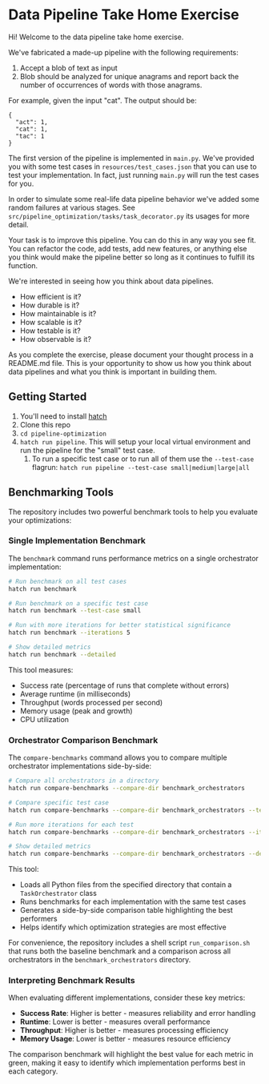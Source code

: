# Data Pipeline Take Home Exercise

Hi! Welcome to the data pipeline take home exercise.

We've fabricated a made-up pipeline with the following requirements:

1. Accept a blob of text as input
2. Blob should be analyzed for unique anagrams and report back the number of occurrences of words with those anagrams.

For example, given the input "cat". The output should be:

```
{
  "act": 1,
  "cat": 1,
  "tac": 1
}
```

The first version of the pipeline is implemented in `main.py`.
We've provided you with some test cases in `resources/test_cases.json` that you can use to test your implementation. In fact, just running `main.py` will run the test cases for you.

In order to simulate some real-life data pipeline behavior we've added some random failures at various stages. See `src/pipeline_optimization/tasks/task_decorator.py` its usages for more detail.

Your task is to improve this pipeline. You can do this in any way you see fit. You can refactor the code, add tests, add new features, or anything else you think would make the pipeline better so long as it continues to fulfill its function.

We're interested in seeing how you think about data pipelines.

- How efficient is it?
- How durable is it?
- How maintainable is it?
- How scalable is it?
- How testable is it?
- How observable is it?

As you complete the exercise, please document your thought process in a README.md file. This is your opportunity to show us how you think about data pipelines and what you think is important in building them.

## Getting Started

1. You'll need to install [hatch](https://hatch.pypa.io/latest/)
2. Clone this repo
3. `cd pipeline-optimization`
4. `hatch run pipeline`. This will setup your local virtual environment and run the pipeline for the "small" test case.
   1. To run a specific test case or to run all of them use the `--test-case` flagrun: `hatch run pipeline --test-case small|medium|large|all`

## Benchmarking Tools

The repository includes two powerful benchmark tools to help you evaluate your optimizations:

### Single Implementation Benchmark

The `benchmark` command runs performance metrics on a single orchestrator implementation:

```bash
# Run benchmark on all test cases
hatch run benchmark

# Run benchmark on a specific test case
hatch run benchmark --test-case small

# Run with more iterations for better statistical significance
hatch run benchmark --iterations 5

# Show detailed metrics
hatch run benchmark --detailed
```

This tool measures:

- Success rate (percentage of runs that complete without errors)
- Average runtime (in milliseconds)
- Throughput (words processed per second)
- Memory usage (peak and growth)
- CPU utilization

### Orchestrator Comparison Benchmark

The `compare-benchmarks` command allows you to compare multiple orchestrator implementations side-by-side:

```bash
# Compare all orchestrators in a directory
hatch run compare-benchmarks --compare-dir benchmark_orchestrators

# Compare specific test case
hatch run compare-benchmarks --compare-dir benchmark_orchestrators --test-case small

# Run more iterations for each test
hatch run compare-benchmarks --compare-dir benchmark_orchestrators --iterations 5

# Show detailed metrics
hatch run compare-benchmarks --compare-dir benchmark_orchestrators --detailed
```

This tool:

- Loads all Python files from the specified directory that contain a `TaskOrchestrator` class
- Runs benchmarks for each implementation with the same test cases
- Generates a side-by-side comparison table highlighting the best performers
- Helps identify which optimization strategies are most effective

For convenience, the repository includes a shell script `run_comparison.sh` that runs both the baseline benchmark and a comparison across all orchestrators in the `benchmark_orchestrators` directory.

### Interpreting Benchmark Results

When evaluating different implementations, consider these key metrics:

- **Success Rate**: Higher is better - measures reliability and error handling
- **Runtime**: Lower is better - measures overall performance
- **Throughput**: Higher is better - measures processing efficiency
- **Memory Usage**: Lower is better - measures resource efficiency

The comparison benchmark will highlight the best value for each metric in green, making it easy to identify which implementation performs best in each category.
